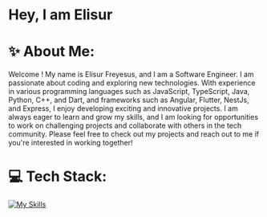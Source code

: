 <h1>Hey, I am Elisur</h1>

# ✨ About Me:

<p>Welcome ! My name is Elisur Freyesus, and I am a Software Engineer. I am passionate about coding and exploring new technologies. With experience in various programming languages such as JavaScript, TypeScript, Java, Python, C++, and Dart, and frameworks such as Angular, Flutter, NestJs, and Express, I enjoy developing exciting and innovative projects. I am always eager to learn and grow my skills, and I am looking for opportunities to work on challenging projects and collaborate with others in the tech community. Please feel free to check out my projects and reach out to me if you're interested in working together!</p>


# 💻 Tech Stack:

[![My Skills](https://skills.thijs.gg/icons?i=py,java,html,css,git,js,ts,react,angular,nodejs,express,flutter,dart,tailwind,nestjs,mysql&theme=dark)](https://skills.thijs.gg)
